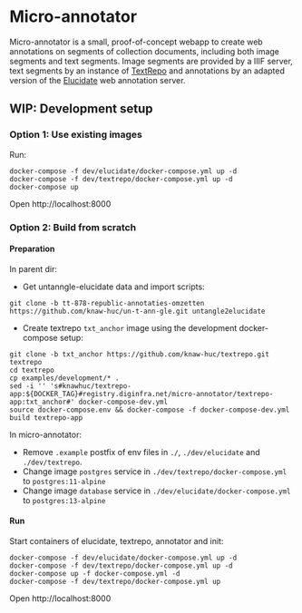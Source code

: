 # Micro-annotator
Micro-annotator is a small, proof-of-concept webapp to create web annotations on segments of collection
documents, including both image segments and text segments. Image segments are provided by a IIIF server, text segments
by an instance of [TextRepo](https://github.com/knaw-huc/textrepo) and annotations by an adapted version of the [Elucidate](https://github.com/dlcs/elucidate-server) web annotation server.

## WIP: Development setup

### Option 1: Use existing images

Run:
```
docker-compose -f dev/elucidate/docker-compose.yml up -d
docker-compose -f dev/textrepo/docker-compose.yml up -d
docker-compose up
```

Open http://localhost:8000


### Option 2: Build from scratch

#### Preparation

In parent dir:

- Get untanngle-elucidate data and import scripts:
```shell
git clone -b tt-878-republic-annotaties-omzetten https://github.com/knaw-huc/un-t-ann-gle.git untangle2elucidate
```

- Create textrepo `txt_anchor` image using the development docker-compose setup:
```
git clone -b txt_anchor https://github.com/knaw-huc/textrepo.git textrepo
cd textrepo
cp examples/development/* .
sed -i '' 's#knawhuc/textrepo-app:${DOCKER_TAG}#registry.diginfra.net/micro-annotator/textrepo-app:txt_anchor#' docker-compose-dev.yml
source docker-compose.env && docker-compose -f docker-compose-dev.yml build textrepo-app
```

In micro-annotator:
- Remove `.example` postfix of env files in `./`, `./dev/elucidate` and `./dev/textrepo`.
- Change image `postgres` service in `./dev/textrepo/docker-compose.yml` to `postgres:11-alpine` 
- Change image `database` service in `./dev/elucidate/docker-compose.yml` to `postgres:13-alpine`

#### Run

Start containers of elucidate, textrepo, annotator and init:
```
docker-compose -f dev/elucidate/docker-compose.yml up -d
docker-compose -f dev/textrepo/docker-compose.yml up -d
docker-compose up -f docker-compose.yml -d
docker-compose -f dev/textrepo/docker-compose.yml up
```

Open http://localhost:8000
